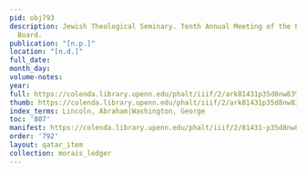 ```yaml
---
pid: obj793
description: Jewish Theological Seminary. Tenth Annual Meeting of the Philadelphia
  Board.
publication: "[n.p.]"
location: "[n.d.]"
full_date:
month_day:
volume-notes:
year:
full: https://colenda.library.upenn.edu/phalt/iiif/2/ark81431p35d8nw83%2FSHA256E-s7575523--9a24bb9a9263cea7db467c3b6d5e913d0e4c5587fdaff8a73718286004eb29ea.jpeg/full/3500,/0/default.jpg
thumb: https://colenda.library.upenn.edu/phalt/iiif/2/ark81431p35d8nw83%2FSHA256E-s7575523--9a24bb9a9263cea7db467c3b6d5e913d0e4c5587fdaff8a73718286004eb29ea.jpeg/full/!200,200/0/default.jpg
index_terms: Lincoln, Abraham|Washington, George
toc: '807'
manifest: https://colenda.library.upenn.edu/phalt/iiif/2/81431-p35d8nw83/manifest
order: '792'
layout: qatar_item
collection: morais_ledger
---
```

